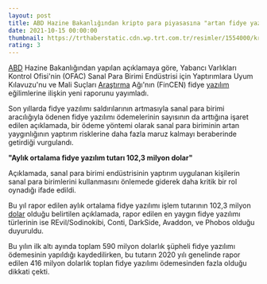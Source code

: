 ```yaml
--- 
layout: post
title: ABD Hazine Bakanlığından kripto para piyasasına "artan fidye yazılımı" uyarısı
date: 2021-10-15 00:00:00
thumbnail: https://trthaberstatic.cdn.wp.trt.com.tr/resimler/1554000/kripto-para-depo-1554008.jpg
rating: 3
---
```

<p>
	<a href="https://www.trthaber.com/etiket/abd/" target="_blank">ABD</a> Hazine Bakanlığından yapılan açıklamaya göre, Yabancı Varlıkları Kontrol Ofisi'nin (OFAC) Sanal Para Birimi Endüstrisi için Yaptırımlara Uyum Kılavuzu'nu ve Mali Suçları <a href="https://www.trthaber.com/etiket/arastirma/" target="_blank">Araştırma</a> Ağı'nın (FinCEN) fidye <a href="https://www.trthaber.com/etiket/yazilim/" target="_blank">yazılım</a> eğilimlerine ilişkin yeni raporunu yayımladı.</p>
<p>
	Son yıllarda fidye yazılımı saldırılarının artmasıyla sanal para birimi aracılığıyla ödenen fidye yazılımı ödemelerinin sayısının da arttığına işaret edilen açıklamada, bir ödeme yöntemi olarak sanal para biriminin artan yaygınlığının yaptırım risklerine daha fazla maruz kalmayı beraberinde getirdiği vurgulandı.</p>
<p>
	<strong>"Aylık ortalama fidye yazılım tutarı 102,3 milyon dolar"</strong></p>
<p>
	Açıklamada, sanal para birimi endüstrisinin yaptırım uygulanan kişilerin sanal para birimlerini kullanmasını önlemede giderek daha kritik bir rol oynadığı ifade edildi.</p>
<p>
	Bu yıl rapor edilen aylık ortalama fidye yazılımı işlem tutarının 102,3 milyon <a href="https://www.trthaber.com/etiket/dolar/" target="_blank">dolar</a> olduğu belirtilen açıklamada, rapor edilen en yaygın fidye yazılımı türlerinin ise REvil/Sodinokibi, Conti, DarkSide, Avaddon, ve Phobos olduğu duyuruldu.</p>
<p>
	Bu yılın ilk altı ayında toplam 590 milyon dolarlık şüpheli fidye yazılımı ödemesinin yapıldığı kaydedilirken, bu tutarın 2020 yılı genelinde rapor edilen 416 milyon dolarlık toplan fidye yazılımı ödemesinden fazla olduğu dikkati çekti.</p>